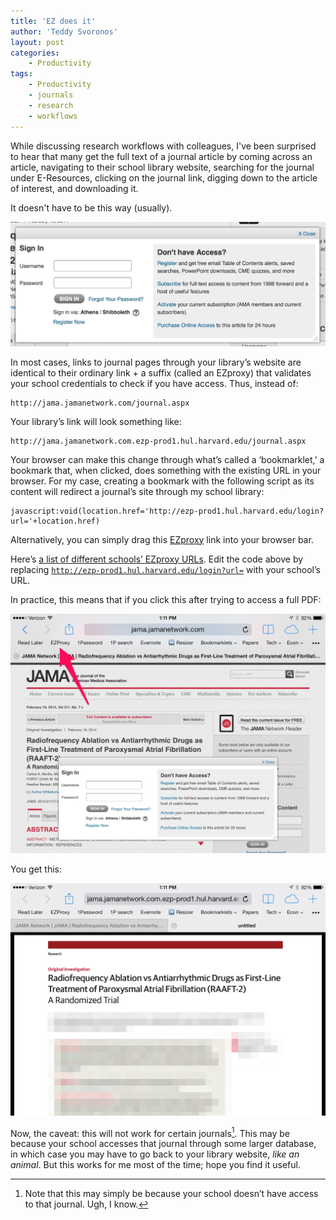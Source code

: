 ```yaml
---
title: 'EZ does it'
author: 'Teddy Svoronos'
layout: post
categories:
    - Productivity
tags:
    - Productivity
    - journals
    - research
    - workflows
---
```

While discussing research workflows with colleagues, I've been surprised to hear that many get the full text of a journal article by coming across an article, navigating to their school library website, searching for the journal under E-Resources, clicking on the journal link, digging down to the article of interest, and downloading it. 

It doesn't have to be this way (usually). 

![(Almost) never again.](/assets/img/2014-08-no-access.jpeg)

<p>In most cases, links to journal pages through your library&#8217;s website are identical to their ordinary link + a suffix (called an EZproxy) that validates your school credentials to check if you have access. Thus, instead of:</p>

```
http://jama.jamanetwork.com/journal.aspx
```

<p>Your library&#8217;s link will look something like:</p>

```
http://jama.jamanetwork.com.ezp-prod1.hul.harvard.edu/journal.aspx
```

Your browser can make this change through what&#8217;s called a &#8216;bookmarklet,&#8217; a bookmark that, when clicked, does something with the existing URL in your browser. For my case, creating a bookmark with the following script as its content will redirect a journal&#8217;s site through my school library:

```
javascript:void(location.href='http://ezp-prod1.hul.harvard.edu/login?url='+location.href)
```

Alternatively, you can simply drag this <a href="javascript:void(location.href='http://ezp-prod1.hul.harvard.edu/login?url='+location.href)">EZproxy</a> link into your browser bar.

Here&#8217;s <a href="http://ezproxy-db.appspot.com/">a list of different schools&#8217; EZproxy URLs</a>. Edit the code above by replacing <code>http://ezp-prod1.hul.harvard.edu/login?url=</code> with your school&#8217;s URL.

In practice, this means that if you click this after trying to access a full PDF:

![](/assets/img/2014-08-before.jpeg)

You get this:

![](/assets/img/2014-08-after.jpeg)

Now, the caveat: this will not work for certain journals[^1]. This may be because your school accesses that journal through some larger database, in which case you may have to go back to your library website, <em>like an animal</em>. But this works for me most of the time; hope you find it useful.

[^1]: Note that this may simply be because your school doesn&#8217;t have access to that journal. Ugh, I know.